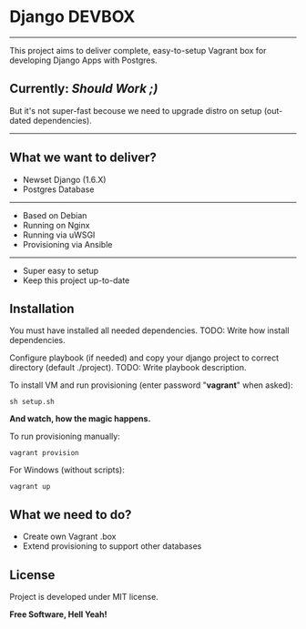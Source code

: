 Django DEVBOX
=============
-------------

This project aims to deliver complete, easy-to-setup Vagrant box for developing Django Apps with Postgres.

## Currently: *Should Work ;)*

But it's not super-fast becouse we need to upgrade distro on setup (out-dated dependencies).

-------------


What we want to deliver?
-------------
  - Newset Django (1.6.X)
  - Postgres Database

  ---

  - Based on Debian
  - Running on Nginx
  - Running via uWSGI
  - Provisioning via Ansible

  ---

  - Super easy to setup
  - Keep this project up-to-date


Installation
-------------

You must have installed all needed dependencies.
TODO: Write how install dependencies.

Configure playbook (if needed) and copy your django project to correct directory (default ./project).
TODO: Write playbook description.


To install VM and run provisioning (enter password "**vagrant**" when asked):

```
sh setup.sh
```

**And watch, how the magic happens.**




To run provisioning manually:

```
vagrant provision
```


For Windows (without scripts):

```
vagrant up
```

What we need to do?
-------------
- Create own Vagrant .box
- Extend provisioning to support other databases


License
-------------
Project is developed under MIT license.

**Free Software, Hell Yeah!**
